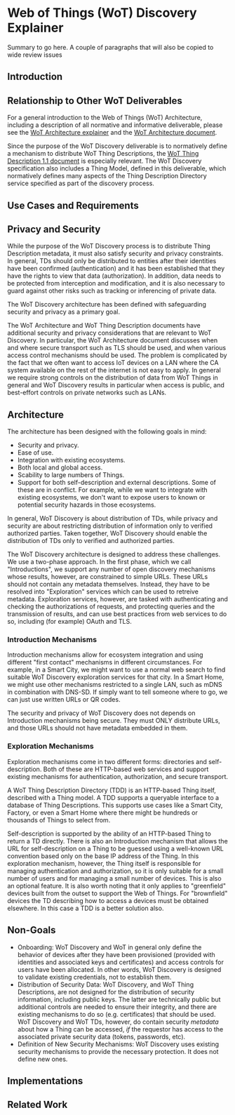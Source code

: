 # Web of Things (WoT) Discovery Explainer
Summary to go here.  A couple of paragraphs that will also be copied to wide review issues

## Introduction

## Relationship to Other WoT Deliverables
For a general introduction to the Web of Things (WoT) Architecture, including a description
of all normative and informative deliverable, please see the 
[WoT Architecture explainer](https://github.com/w3c/wot-architecture/blob/main/explainer/explainer11.md)
and the [WoT Architecture document](https://w3c.github.io/wot-architecture/).

Since the purpose of the WoT Discovery deliverable is to normatively
define a mechanism to distribute WoT Thing Descriptions,
the [WoT Thing Description 1.1 document](https://w3c.github.io/wot-thing-description/) is
especially relevant.  The WoT Discovery specification also includes a Thing Model,
defined in this deliverable,
which normatively defines many aspects of the Thing Description Directory service specified
as part of the discovery process.  

## Use Cases and Requirements

## Privacy and Security
While the purpose of the WoT Discovery process is to distribute Thing Description metadata,
it must also satisfy security and privacy constraints.
In general, TDs should only be distributed to entities after their identities have been
confirmed (authentication) and it has been established that they have the rights to view that data
(authorization).  In addition, data needs to be protected from interception and modification,
and it is also necessary to guard against other risks such as tracking or inferencing of
private data.  

The WoT Discovery architecture has been defined with safeguarding security and privacy 
as a primary goal.

The WoT Architecture and WoT Thing Description documents have additional security and
privacy considerations that are relevant to WoT Discovery.  In particular, 
the WoT Architecture document discusses when and where secure transport such as TLS
should be used, and when various access control mechanisms should be used.
The problem is complicated by the fact that we often want to access IoT devices
on a LAN where the CA system available on the rest of the internet is not easy
to apply.  In general we require strong controls on the distribution of data from
WoT Things in general and WoT Discovery results in particular when access is public, and 
best-effort controls on private networks such as LANs.

## Architecture
The architecture has been designed with the following goals in mind:
- Security and privacy.
- Ease of use.
- Integration with existing ecosystems.
- Both local and global access.
- Scability to large numbers of Things.
- Support for both self-description and external descriptions.
Some of these are in conflict.  For example, while we want to integrate with
existing ecosystems, we don't want to expose users to known or potential 
security hazards in those ecosystems.  

In general, WoT Discovery is about distribution of TDs, while
privacy and security are about restricting distribution of information
only to verified authorized parties.  Taken together, WoT Discovery should enable
the distribution of TDs only to verified and authorized parties.

The WoT Discovery architecture is designed to address these challenges.
We use a two-phase approach.  In the first phase, which we call "Introductions",
we support any number of open discovery mechanisms whose results, however,
are constrained to simple URLs.  These URLs should not contain any metadata themselves.
Instead, they have to be resolved into "Exploration" services which can be used
to retreive metadata. Exploration services, however, are tasked with 
authenticating and checking the authorizations of requests, and protecting
queries and the transmission of results, and can use best
practices from web services to do so, including (for example) OAuth and TLS.

### Introduction Mechanisms
Introduction mechanisms allow for ecosystem integration and using different "first contact"
mechanisms in different circumstances.  For example, in a Smart City, we might
want to use a normal web search to find suitable WoT Discovery exploration
services for that city.  In a Smart Home, we might use other mechanisms 
restricted to a single LAN, such as mDNS in combination with DNS-SD.  If simply
want to tell someone where to go, we can just use written URLs or QR codes.

The security and privacy of WoT Discovery does not depends on Introduction
mechanisms being secure.  They must ONLY distribute URLs, and those URLs should
not have metadata embedded in them.

### Exploration Mechanisms
Exploration mechanisms come in two different forms: directories and self-description.
Both of these are HTTP-based web services and support existing mechanisms
for authentication, authorization, and secure transport.

A WoT Thing Description Directory (TDD) is an HTTP-based Thing itself, described
with a Thing model.
A TDD supports
a queryable interface to a database of Thing Descriptions.  This supports
use cases like a Smart City, Factory, or even a Smart Home where there
might be hundreds or thousands of Things to select from.

Self-description is supported by the ability of an HTTP-based Thing to
return a TD directly.  There is also an Introduction mechanism that allows
the URL for self-description on a Thing to be guessed using a well-known
URL convention based only on the base IP address of the Thing.  In this
exploration mechanism, however, the Thing itself is responsible for managing
authentication and authorization, so it is only suitable for a small number
of users and for managing a small number of devices.  This is also an optional
feature.  It is also worth noting that it only applies to "greenfield"
devices built from the outset to support the Web of Things.  For "brownfield"
devices the TD describing how to access a devices must be obtained elsewhere.
In this case a TDD is a better solution also.

## Non-Goals
- Onboarding: WoT Discovery and WoT in general only define the behavior of devices
after they have been provisioned (provided with identities and associated keys and
certificates) and access controls for users have been allocated.  In other words,
WoT Discovery is designed to validate existing credentials, not to establish them.
- Distribution of Security Data: WoT Discovery, and WoT Thing Descriptions,
are not designed for the distribution of security information, including public
keys.  The latter are technically public but additional controls are needed to ensure
their integrity, and there are existing mechanisms to do so (e.g. certificates)
that should be used.  WoT Discovery and WoT TDs, however, do contain security *metadata*
about how a Thing can be accessed, *if* the requestor has access to the associated
private security data (tokens, passwords, etc).
- Definition of New Security Mechanisms: WoT Discovery uses existing security
mechanisms to provide the necessary protection.  It does not define new ones.

## Implementations

## Related Work
